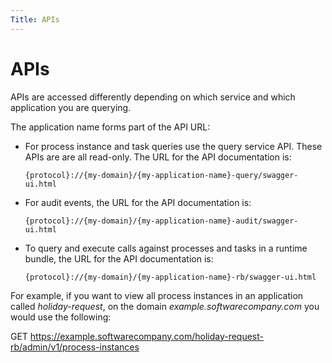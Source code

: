 ```yaml
---
Title: APIs
---
```


# APIs

APIs are accessed differently depending on which service and which application you are querying.

The application name forms part of the API URL:

* For process instance and task queries use the query service API. These APIs are are all read-only. The URL for the API documentation is:  

	`{protocol}://{my-domain}/{my-application-name}-query/swagger-ui.html`

* For audit events, the URL for the API documentation is: 

	`{protocol}://{my-domain}/{my-application-name}-audit/swagger-ui.html`

* To query and execute calls against processes and tasks in a runtime bundle, the URL for the API documentation is: 

	`{protocol}://{my-domain}/{my-application-name}-rb/swagger-ui.html`

For example, if you want to view all process instances in an application called *holiday-request*, on the domain *example.softwarecompany.com* you would use the following:

GET https://example.softwarecompany.com/holiday-request-rb/admin/v1/process-instances
